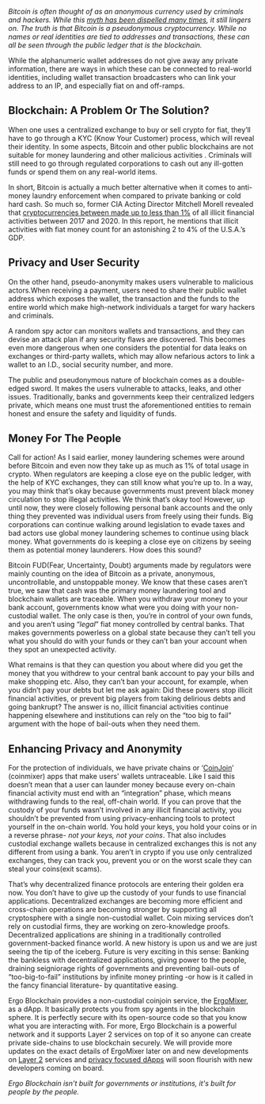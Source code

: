 
*Bitcoin is often thought of as an anonymous currency used by criminals and hackers. While this [myth has been dispelled many times](https://www.thewealthmosaic.com/vendors/chainalysis/insights/the-chainalysis-2020-crypto-crime-report/), it still lingers on. The truth is that Bitcoin is a pseudonymous cryptocurrency. While no names or real identities are tied to addresses and transactions, these can all be seen through the public ledger that is the blockchain.* 



While the alphanumeric wallet addresses do not give away any private information, there are ways in which these can be connected to real-world identities, including wallet transaction broadcasters who can link your address to an IP, and especially fiat on and off-ramps. 



## Blockchain: A Problem Or The Solution?



When one uses a centralized exchange to buy or sell crypto for fiat, they’ll have to go through a KYC (Know Your Customer) process, which will reveal their identity. In some aspects, Bitcoin and other public blockchains are not suitable for money laundering and other malicious activities . Criminals will still need to go through regulated corporations to cash out any ill-gotten funds or spend them on any real-world items. 



In short, Bitcoin is actually a much better alternative when it comes to anti-money laundry enforcement when compared to private banking or cold hard cash. So much so, former CIA Acting Director Mitchell Morell revealed that [cryptocurrencies between made up to less than 1%](https://cryptoforinnovation.org/resources/Analysis_of_Bitcoin_in_Illicit_Finance.pdf) of all illicit financial activities between 2017 and 2020. In this report, he mentions that illicit activities with fiat money count for an astonishing 2 to 4% of the U.S.A.’s GDP.



## Privacy and User Security



On the other hand, pseudo-anonymity makes users vulnerable to malicious actors.When receiving a payment, users need to share their public wallet address which exposes the wallet, the transaction and the funds to the entire world which make high-network individuals a target for wary hackers and criminals.



A random spy actor can monitors wallets and transactions, and they can devise an attack plan if any security flaws are discovered. This becomes even more dangerous when one considers the potential for data leaks on exchanges or third-party wallets, which may allow nefarious actors to link a wallet to an I.D., social security number, and more.



The public and pseudonymous nature of blockchain comes as a double-edged sword. It makes the users vulnerable to attacks, leaks, and other issues. Traditionally, banks and governments keep their centralized ledgers private, which means one must trust the aforementioned entities to remain honest and ensure the safety and liquidity of funds.



## Money For The People

Call for action! As I said earlier, money laundering schemes were around before Bitcoin and even now they take up as much as 1% of total usage in crypto. When regulators are keeping a close eye on the public ledger, with the help of KYC exchanges, they can still know what you’re up to. In a way, you may think that’s okay because governments must prevent black money circulation to stop illegal activities. We think that’s okay too! However, up until now, they were closely following personal bank accounts and the only thing they prevented was individual users from freely using their funds. Big corporations can continue walking around legislation to evade taxes and bad actors use global money laundering schemes to continue using black money. What governments do is keeping a close eye on citizens by seeing them as potential money launderers. How does this sound?

Bitcoin FUD(Fear, Uncertainty, Doubt) arguments made by regulators were mainly counting on the idea of Bitcoin as a private, anonymous, uncontrollable, and unstoppable money. We know that these cases aren’t true, we saw that cash was the primary money laundering tool and blockchain wallets are traceable. When you withdraw your money to your bank account, governments know what were you doing with your non-custodial wallet. The only case is then, you’re in control of your own funds, and you aren’t using “*legal*” fiat money controlled by central banks. That makes governments powerless on a global state because they can’t tell you what you should do with your funds or they can’t ban your account when they spot an unexpected activity. 

What remains is that they can question you about where did you get the money that you withdrew to your central bank account to pay your bills and make shopping etc. Also, they can’t ban your account, for example, when you didn’t pay your debts but let me ask again: Did these powers stop illicit financial activities, or prevent big players from taking delirious debts and going bankrupt? The answer is no, illicit financial activities continue happening elsewhere and institutions can rely on the “too big to fail” argument with the hope of bail-outs when they need them.

## Enhancing Privacy and Anonymity

For the protection of individuals, we have private chains or ‘[CoinJoin](https://www.investopedia.com/terms/c/coinjoin.asp)’ (coinmixer) apps that make users' wallets untraceable. Like I said this doesn’t mean that a user can launder money because every on-chain financial activity must end with an “integration” phase, which means withdrawing funds to the real, off-chain world. If you can prove that the custody of your funds wasn’t involved in any illicit financial activity, you shouldn’t be prevented from using privacy-enhancing tools to protect yourself in the on-chain world. You hold your keys, you hold your coins or in a reverse phrase- *not your keys, not your coins*. That also includes custodial exchange wallets because in centralized exchanges this is not any different from using a bank. You aren’t in crypto if you use only centralized exchanges, they can track you, prevent you or on the worst scale they can steal your coins(exit scams). 

That’s why decentralized finance protocols are entering their golden era now. You don’t have to give up the custody of your funds to use financial applications. Decentralized exchanges are becoming more efficient and cross-chain operations are becoming stronger by supporting all cryptosphere with a single non-custodial wallet. Coin mixing services don’t rely on custodial firms, they are working on zero-knowledge proofs. Decentralized applications are shining in a traditionally controlled government-backed finance world. A new history is upon us and we are just seeing the tip of the iceberg. Future is very exciting in this sense: Banking the bankless with decentralized applications, giving power to the people, draining seigniorage rights of governments and preventing bail-outs of “too-big-to-fail” institutions by infinite money printing -or how is it called in the fancy financial literature- by quantitative easing.

Ergo Blockchain provides a non-custodial coinjoin service, the [ErgoMixer](https://www.ergoforum.org/t/ergomixer-zerojoin-mixer-for-erg-and-tokens/318), as a dApp. It basically protects you from spy agents in the blockchain sphere. It is perfectly secure with its open-source code so that you know what you are interacting with. For more, Ergo Blockchain is a powerful network and it supports Layer 2 services on top of it so anyone can create private side-chains to use blockchain securely. We will provide more updates on the exact details of ErgoMixer later on and new developments on [Layer 2](https://www.ergoforum.org/t/stealth-address-contract/255) services and [privacy focused dApps](https://www.ergoforum.org/t/zero-knowledge-treasury-on-top-of-ergo/354) will soon flourish with new developers coming on board. 

*Ergo Blockchain isn’t built for governments or institutions, it's built for people by the people.* 

<!--EndFragment-->